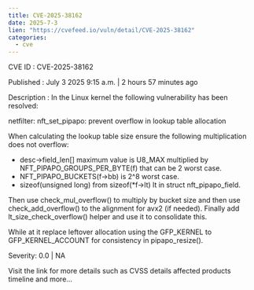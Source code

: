 ```yaml
--- 
title: CVE-2025-38162
date: 2025-7-3
lien: "https://cvefeed.io/vuln/detail/CVE-2025-38162"
categories:
  - cve
---
```


CVE ID : CVE-2025-38162

Published :  July 3
2025
9:15 a.m. | 2 hours
57 minutes ago

Description : In the Linux kernel
the following vulnerability has been resolved:

netfilter: nft_set_pipapo: prevent overflow in lookup table allocation

When calculating the lookup table size
ensure the following
multiplication does not overflow:

- desc->field_len[] maximum value is U8_MAX multiplied by
  NFT_PIPAPO_GROUPS_PER_BYTE(f) that can be 2
worst case.
- NFT_PIPAPO_BUCKETS(f->bb) is 2^8
worst case.
- sizeof(unsigned long)
from sizeof(*f->lt)
lt in
  struct nft_pipapo_field.

Then
use check_mul_overflow() to multiply by bucket size and then use
check_add_overflow() to the alignment for avx2 (if needed). Finally
add
lt_size_check_overflow() helper and use it to consolidate this.

While at it
replace leftover allocation using the GFP_KERNEL to
GFP_KERNEL_ACCOUNT for consistency
in pipapo_resize().

Severity: 0.0 | NA

Visit the link for more details
such as CVSS details
affected products
timeline
and more...
